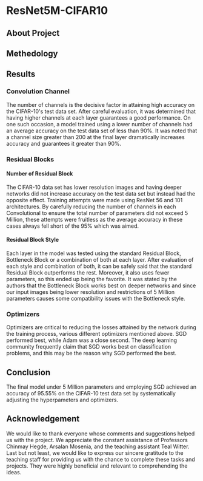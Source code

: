 # ResNet5M-CIFAR10

## About Project

## Methedology

## Results

### Convolution Channel

The number of channels is the decisive factor in attaining high accuracy on the CIFAR-10's test data set. After careful evaluation, it was determined that having higher channels at each layer guarantees a good performance. On one such occasion, a model trained using a lower number of channels had an average accuracy on the test data set of less than 90%. It was noted that a channel size greater than 200 at the final layer dramatically increases accuracy and guarantees it greater than 90%.

### Residual Blocks

#### Number of Residual Block

The CIFAR-10 data set has lower resolution images and having deeper networks did not increase accuracy on the test data set but instead had the opposite effect. Training attempts were made using ResNet 56 and 101 architectures. By carefully reducing the number of channels in each Convolutional to ensure the total number of parameters did not exceed 5 Million, these attempts were fruitless as the average accuracy in these cases always fell short of the 95% which was aimed.

#### Residual Block Style

Each layer in the model was tested using the standard Residual Block, Bottleneck Block or a combination of both at each layer. After evaluation of each style and combination of both, it can be safely said that the standard Residual Block outperforms the rest. Moreover, it also uses fewer parameters, so this ended up being the favorite. It was stated by the authors that the Bottleneck Block works best on deeper networks and since our input images being lower resolution and restrictions of $5$ Million parameters causes some compatibility issues with the Bottleneck style.

### Optimizers
Optimizers are critical to reducing the losses attained by the network during the training process, various different optimizers mentioned above. SGD performed best, while Adam was a close second. The deep learning community frequently claim that SGD works best on classification problems, and this may be the reason why SGD performed the best.

## Conclusion

The final model under 5 Million parameters and employing SGD achieved an accuracy of 95.55% on the CIFAR-10 test data set by systematically adjusting the hyperpameters and optimizers.

## Acknowledgement

We would like to thank everyone whose comments and suggestions helped us with the project. We appreciate the constant assistance of Professors Chinmay Hegde, Arsalan Mosenia, and the teaching assistant Teal Witter. Last but not least, we would like to express our sincere gratitude to the teaching staff for providing us with the chance to complete these tasks and projects. They were highly beneficial and relevant to comprehending the ideas.


